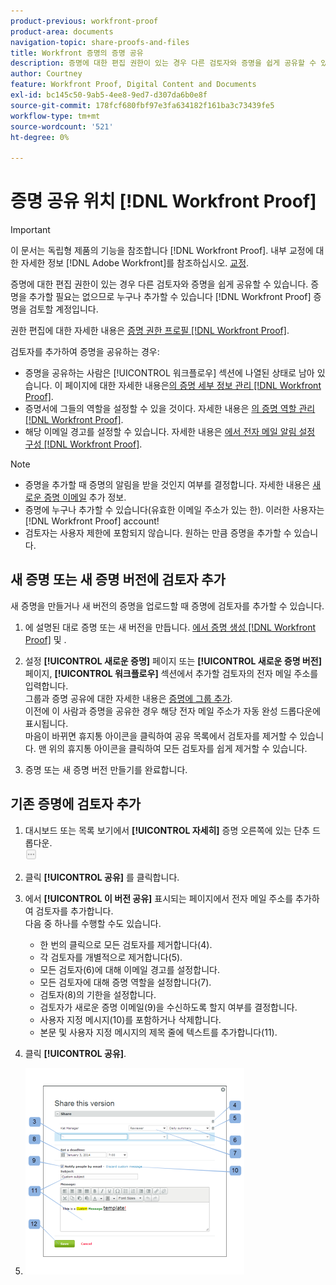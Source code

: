 ```yaml
---
product-previous: workfront-proof
product-area: documents
navigation-topic: share-proofs-and-files
title: Workfront 증명의 증명 공유
description: 증명에 대한 편집 권한이 있는 경우 다른 검토자와 증명을 쉽게 공유할 수 있습니다. 증명을 추가할 필요는 없으므로 누구나 추가할 수 있습니다 [!DNL Workfront Proof] 증명을 검토할 계정입니다.
author: Courtney
feature: Workfront Proof, Digital Content and Documents
exl-id: bc145c50-9ab5-4ee8-9ed7-d307da6b0e8f
source-git-commit: 178fcf680fbf97e3fa634182f161ba3c73439fe5
workflow-type: tm+mt
source-wordcount: '521'
ht-degree: 0%

---
```


# 증명 공유 위치 [!DNL Workfront Proof]

>[!IMPORTANT]
>
>이 문서는 독립형 제품의 기능을 참조합니다 [!DNL Workfront Proof]. 내부 교정에 대한 자세한 정보 [!DNL Adobe Workfront]를 참조하십시오. [교정](../../../review-and-approve-work/proofing/proofing.md).

증명에 대한 편집 권한이 있는 경우 다른 검토자와 증명을 쉽게 공유할 수 있습니다. 증명을 추가할 필요는 없으므로 누구나 추가할 수 있습니다 [!DNL Workfront Proof] 증명을 검토할 계정입니다.

권한 편집에 대한 자세한 내용은 [증명 권한 프로필 [!DNL Workfront Proof]](../../../workfront-proof/wp-acct-admin/account-settings/proof-perm-profiles-in-wp.md).

검토자를 추가하여 증명을 공유하는 경우:

* 증명을 공유하는 사람은 [!UICONTROL 워크플로우] 섹션에 나열된 상태로 남아 있습니다. 이 페이지에 대한 자세한 내용은[의 증명 세부 정보 관리 [!DNL Workfront Proof]](../../../workfront-proof/wp-work-proofsfiles/manage-your-work/manage-proof-details.md).
* 증명서에 그들의 역할을 설정할 수 있을 것이다. 자세한 내용은 [의 증명 역할 관리 [!DNL Workfront Proof]](../../../workfront-proof/wp-work-proofsfiles/share-proofs-and-files/manage-proof-roles.md).
* 해당 이메일 경고를 설정할 수 있습니다. 자세한 내용은 [에서 전자 메일 알림 설정 구성 [!DNL Workfront Proof]](../../../workfront-proof/wp-emailsntfctns/email-alerts/config-email-notification-settings-wp.md).

>[!NOTE]
>
>* 증명을 추가할 때 증명의 알림을 받을 것인지 여부를 결정합니다. 자세한 내용은 [새로운 증명 이메일](../../../workfront-proof/wp-emailsntfctns/proof-notifications-and-reminders/new-proof-email.md) 추가 정보.
>* 증명에 누구나 추가할 수 있습니다(유효한 이메일 주소가 있는 한). 이러한 사용자는 [!DNL Workfront Proof] account!
>* 검토자는 사용자 제한에 포함되지 않습니다. 원하는 만큼 증명을 추가할 수 있습니다.
>




## 새 증명 또는 새 증명 버전에 검토자 추가

새 증명을 만들거나 새 버전의 증명을 업로드할 때 증명에 검토자를 추가할 수 있습니다.

1. 에 설명된 대로 증명 또는 새 버전을 만듭니다. [에서 증명 생성 [!DNL Workfront Proof]](../../../workfront-proof/wp-work-proofsfiles/create-proofs-and-files/generate-proofs.md) 및 .
1. 설정 **[!UICONTROL 새로운 증명]** 페이지 또는 **[!UICONTROL 새로운 증명 버전]** 페이지, **[!UICONTROL 워크플로우]** 섹션에서 추가할 검토자의 전자 메일 주소를 입력합니다.\
   그룹과 증명 공유에 대한 자세한 내용은 [증명에 그룹 추가](../../../workfront-proof/wp-mnguserscontacts/groups/add-groups.md).\
   이전에 이 사람과 증명을 공유한 경우 해당 전자 메일 주소가 자동 완성 드롭다운에 표시됩니다.\
   마음이 바뀌면 휴지통 아이콘을 클릭하여 공유 목록에서 검토자를 제거할 수 있습니다. 맨 위의 휴지통 아이콘을 클릭하여 모든 검토자를 쉽게 제거할 수 있습니다.

1. 증명 또는 새 증명 버전 만들기를 완료합니다.

## 기존 증명에 검토자 추가

1. 대시보드 또는 목록 보기에서 **[!UICONTROL 자세히]** 증명 오른쪽에 있는 단추 드롭다운.\
   ![](assets/more-button-small.png)

1. 클릭 **[!UICONTROL 공유]** 를 클릭합니다.
1. 에서 **[!UICONTROL 이 버전 공유]** 표시되는 페이지에서 전자 메일 주소를 추가하여 검토자를 추가합니다.\
   다음 중 하나를 수행할 수도 있습니다.

   * 한 번의 클릭으로 모든 검토자를 제거합니다(4).
   * 각 검토자를 개별적으로 제거합니다(5).
   * 모든 검토자(6)에 대해 이메일 경고를 설정합니다.
   * 모든 검토자에 대해 증명 역할을 설정합니다(7).
   * 검토자(8)의 기한을 설정합니다.
   * 검토자가 새로운 증명 이메일(9)을 수신하도록 할지 여부를 결정합니다.
   * 사용자 지정 메시지(10)를 포함하거나 삭제합니다.
   * 본문 및 사용자 지정 메시지의 제목 줄에 텍스트를 추가합니다(11).

1. 클릭 **[!UICONTROL 공유]**.
1. ![Share_this_version_page.png](assets/share-this-version-page-350x330.png)

